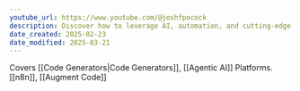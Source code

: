 ```yaml
---
youtube_url: https://www.youtube.com/@joshfpocock
description: Discover how to leverage AI, automation, and cutting-edge tech to grow your business. Daily tutorials on AI agents, n8n workflows, GoHighLevel automation, and proven growth strategies.🤖 AI Agents Development & Implementation📈 Business Growth Automation⚡ n8n Workflow Building🚀 GoHighLevel Optimization💼 Real-World AI ApplicationsJoin me as I share practical, actionable strategies for implementing AI in your business. From building custom AI agents to creating powerful automation workflows, every video provides step-by-step guidance you can use today.
date_created: 2025-02-23
date_modified: 2025-03-21
---
```

Covers [[Code Generators|Code Generators]], [[Agentic AI]] Platforms.
[[n8n]], [[Augment Code]]
